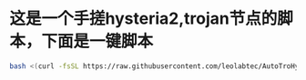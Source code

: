 # 这是一个手搓hysteria2,trojan节点的脚本，下面是一键脚本
```sh
bash <(curl -fsSL https://raw.githubusercontent.com/leolabtec/AutoTroHyste/main/install.sh)
```
